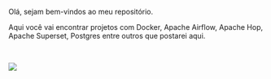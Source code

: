 Olá, sejam bem-vindos ao meu repositório.

Aqui você vai encontrar projetos com Docker, Apache Airflow, Apache Hop, Apache Superset, Postgres entre outros que postarei aqui.

<br>

![](https://github-readme-stats.vercel.app/api?username=pauloricardoferreira&show_icons=true&theme=radical)
